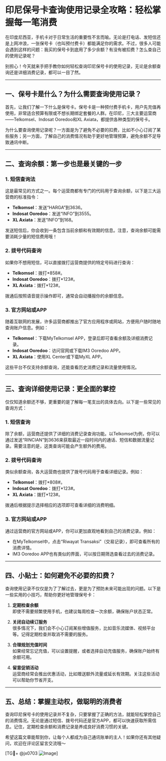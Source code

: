# 印尼保号卡查询使用记录全攻略：轻松掌握每一笔消费

在印度尼西亚，手机卡对于日常生活的重要性不言而喻。无论是打电话、发短信还是上网冲浪，一张保号卡（也叫预付费卡）都能满足你的需求。不过，很多人可能会遇到这样的问题：我买的保号卡到底用了多少余额？有没有被扣费？怎么查自己的使用记录呢？

别担心！今天就来手把手教你如何轻松查询印尼保号卡的使用记录，无论是余额查询还是详细消费记录，都可以一目了然。

---

## 一、保号卡是什么？为什么需要查询使用记录？

首先，让我们了解一下什么是保号卡。保号卡是一种预付费手机卡，用户先充值再使用，非常适合预算有限或不想长期绑定套餐的人群。在印尼，三大主要运营商——Telkomsel、Indosat Ooredoo和XL Axiata，都提供各种类型的保号卡。

为什么要查询使用记录呢？一方面是为了避免不必要的扣费，比如不小心订阅了某些服务；另一方面，了解自己的消费情况有助于更好地管理预算，避免余额不足导致通讯中断。

---

## 二、查询余额：第一步也是最关键的一步

### 1. **短信查询法**
这是最常见的方式之一。每个运营商都有专门的代码用于查询余额，以下是三大运营商的标准指令：

- **Telkomsel**：发送“HARGA”到3636。
- **Indosat Ooredoo**：发送“INFO”到3555。
- **XL Axiata**：发送“INFO”到168。

发送短信后，你会收到一条包含当前余额和有效期的信息。注意，查询余额可能需要消耗少量的短信费用哦！

### 2. **拨号代码查询**
如果你不想用短信，可以直接拨打运营商提供的特定号码进行查询：

- **Telkomsel**：拨打*858#。
- **Indosat Ooredoo**：拨打*123#。
- **XL Axiata**：拨打*123#。

拨通后按照语音提示操作即可，通常会自动播报你的余额信息。

### 3. **官方网站或APP**
随着互联网的发展，许多运营商都推出了官方应用程序或网站，方便用户随时随地查询账户信息。例如：

- **Telkomsel**：下载MyTelkomsel APP，登录后即可查看余额及详细消费记录。
- **Indosat Ooredoo**：访问官网或下载IM3 Ooredoo APP。
- **XL Axiata**：使用XL Center或下载MyXL APP。

这些平台不仅支持余额查询，还能查看历史消费记录和流量使用情况。

---

## 三、查询详细使用记录：更全面的掌控

仅仅知道余额还不够，更重要的是了解每一笔支出的具体去向。以下是一些常见的查询方式：

### 1. **短信查询**
除了余额，运营商还提供了详细的消费记录查询功能。以Telkomsel为例，你可以通过发送“RINCIAN”到3636来获取最近一段时间内的通话、短信和数据流量记录。需要注意的是，这类查询可能会产生额外的费用。

### 2. **拨号代码查询**
类似余额查询，各大运营商也提供了拨号代码用于查看详细记录。例如：

- **Telkomsel**：拨打*808#。
- **Indosat Ooredoo**：拨打*123#。
- **XL Axiata**：拨打*123#。

拨通后根据提示选择相应的选项即可查看详细的消费明细。

### 3. **官方网站或APP**
通过运营商的官方网站或APP，你可以更加直观地看到自己的消费记录。例如：

- 在MyTelkomsel中，点击“Riwayat Transaksi”（交易记录），即可查看所有的消费详情。
- IM3 Ooredoo APP也有类似的界面，可以按日期筛选查看过去的消费记录。

---

## 四、小贴士：如何避免不必要的扣费？

查询使用记录不仅仅是为了了解过去，更是为了预防未来可能出现的问题。以下是一些实用的小技巧，帮助你更好地管理保号卡：

1. **定期检查余额**  
   即使不需要频繁使用手机，也建议每周检查一次余额，确保账户状态正常。

2. **关闭自动续订服务**  
   很多情况下，我们会不小心订阅某些增值服务，比如音乐流媒体、视频平台等。记得定期检查并取消不需要的服务。

3. **合理规划充值时间**  
   如果经常忘记充值，可以设置提醒，或者选择自动充值服务，确保账户始终有余额可用。

4. **留意促销活动**  
   运营商经常会推出优惠活动，比如赠送额外流量或延长有效期。关注这些活动可以帮助你节省开支。

---

## 五、总结：掌握主动权，做聪明的消费者

查询印尼保号卡的使用记录并不复杂，只要掌握了正确的方法，就能轻松掌控自己的消费情况。无论是通过短信、拨号代码还是官方APP，都可以快速获取所需信息。记住，定期检查余额和消费记录是养成良好消费习惯的关键。

希望这篇文章能帮到你，让每个人都成为自己通讯账单的主人！如果你还有其他疑问，欢迎在评论区留言交流哦～

[TG💪+ @jx0703 ![Image](https://github.com/user-attachments/assets/dbca1d08-cadb-493c-b0ec-ad6f7a83f270)]